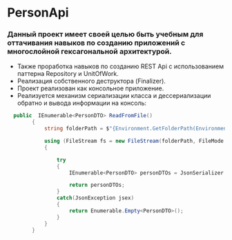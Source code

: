 # PersonApi
### Данный проект имеет своей целью быть учебным для оттачивания навыков по созданию приложений с многослойной гексагональной архитектурой.
- Также проработка навыков по созданию REST Api с использованием паттерна Repository и UnitOfWork.
- Реализация собственного деструктора (Finalizer).
- Проект реализован как консольное приложение.
- Реализуется механизм сериализации класса и дессериализации обратно и вывода информации на консоль:
```c#
  public  IEnumerable<PersonDTO> ReadFromFile()
        {
            string folderPath = $"{Environment.GetFolderPath(Environment.SpecialFolder.DesktopDirectory)}\\Persons.json";

            using (FileStream fs = new FileStream(folderPath, FileMode.OpenOrCreate))
            {

                try
                {
                    IEnumerable<PersonDTO> personDTOs = JsonSerializer.Deserialize<IEnumerable<PersonDTO>>(fs);

                    return personDTOs;
                }
                catch(JsonException jsex)
                {
                    return Enumerable.Empty<PersonDTO>();
                }
            }
        }
```
